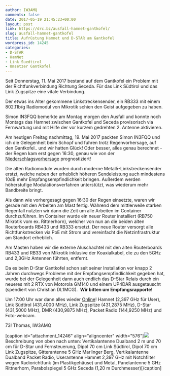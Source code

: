 ```yaml
---
author: IW3AMQ
comments: false
date: 2017-05-19 21:45:23+00:00
layout: post
link: https://drc.bz/ausfall-hamnet-gantkofel/
slug: ausfall-hamnet-gantkofel
title: Aufrüstung Hamnet und D-STAR am Gantkofel
wordpress_id: 14245
categories:
- D-STAR
- HamNet
- Link Suedtirol
- Umsetzer Gantkofel
---
```


Seit Donnerstag, 11. Mai 2017 bestand auf dem Gantkofel ein Problem mit der Richtfunkverbindung Richtung Seceda. Für das Link Südtirol und das Link Zugspitze eine vitale Verbindung.

Der etwas ins Alter gekommene Linkstreckensender, ein RB333 mit einem 802.11b/g Radiomodul von Mikrotik schien den Geist aufgegeben zu haben.

Simon IN3FQQ bemerkte am Montag morgen den Ausfall und konnte noch Montags das Hamnet zwischen Gantkofel und Seceda provisorisch via Fernwartung und mit Hilfe der vor kurzem gedrehten 2. Antenne aktivieren.

Am heutigen Freitag nachmittag, 19. Mai 2017 packten Simon IN3FQQ und ich die Gelegenheit beim Schopf und fuhren trotz Regenvorhersage, auf den Gantkofel.. und wir hatten Glück! Oder besser, alles genau berechnet - der Regen kam erst gegen 16:30, genau wie von der [Niederschlagsvorhersage](http://www.provinz.bz.it/wetter/niederschlagsvorhersage.asp) prognostiziert!

Die alten Radiomodule wurden durch moderne Metal5-Linkstreckensender erstzt, welche neben der erheblich höheren Sendeleistung auch mindestens 10dB mehr Empfangsempfindlichkeit bringen. Außerdem werden höherstufige Modulationsverfahren unterstützt, was wiederum mehr Bandbreite bringt.

Als dann wie vorhergesagt gegen 16:30 der Regen einsetzte, waren wir gerade mit den Arbeiten am Mast fertig. Während dem mittlerweile starken Regenfall nutzten wir dann die Zeit um alle Arbeiten im Container durchzuführen. Im Container wurde ein neuer Router installiert (RB750 Mikrotik vom ex. Rittnerhorn), welcher von nun an die beiden alten Routerboards RB433 und RB333 ersetzt. Der neue Router versorgt alle Richtfunkstrecken via PoE mit Strom und vereinfacht die Netzinfrastruktur am Standort erheblich.

Am Masten haben wir die externe Aluschachtel mit den alten Routerboards RB433 und RB33 von Mikrotik inklusive der Koaxialkabel, die zu den 5GHz und 2,3GHz Antennen führten, entfernt.

Da es beim D-Star Gantkofel schon seit seiner Installation vor knapp 2 Jahren durchwegs Probleme mit der Empfangsempfindlichkeit gegeben hat, wurde bei der Gelegenheit dann auch endlich das D-Star Relais durch ein neueres mit 2 RTX von Motorola GM140 und einem UP4DAR ausgetauscht (spendiert von Christian DL1MCG).  **Wir bitten um Empfangsrapporte!**

Um 17:00 Uhr war dann alles wieder [Online](https://drc.bz/relaisstandorte/test-mini-link-sudtirol-2/)! Hamnet (2,397 GHz für User), Link Südtirol (431,4000 MHz), Link Zugspitze (431,2875 MHz), D-Star (431,5000 MHz), DMR (430,9875 MHz), Packet Radio (144,9250 MHz) und Foto-webcam.

73! Thomas, IW3AMQ

[caption id="attachment_14246" align="aligncenter" width="576"]![](https://drc.bz/wp-content/uploads/2017/05/20170519_190630-e1495230084580-576x1024.jpg) Beschreibung von oben nach unten: Vertikalantenne Dualband 2 m und 70 cm für D-Star und Fernsteuerung, Dipol 70 cm Link Südtirol, Dipol 70 cm Link Zugspitze, Gitterantenne 5 GHz Marlinger Berg, Vertikalantenne Dualband Packet Radio, Userantenne Hamnet 2,397 GHz mit Notchfilter wegen Radiorichtfunk (im Plastikgehäuse) und Metal, Panelantenne 5 GHz Rittnerhorn, Parabolspiegel 5 GHz Seceda (1,20 m Durchmesser)[/caption]
